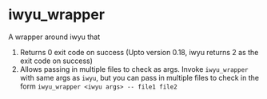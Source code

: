 # iwyu_wrapper

A wrapper around iwyu that

1. Returns 0 exit code on success (Upto version 0.18, iwyu returns 2 as the exit code on success)
2. Allows passing in multiple files to check as args. Invoke `iwyu_wrapper` with same args as `iwyu`, but you can pass in multiple files to check in the form `iwyu_wrapper <iwyu args> -- file1 file2`